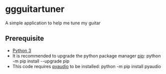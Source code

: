 # ggguitartuner
A simple application to help me tune my guitar

## Prerequisite
* [Python 3](https://www.python.org/)
* It is recommended to upgrade the python package manager [pip](https://en.wikipedia.org/wiki/Pip_(package_manager)): python -m pip install --upgrade pip
* This code requires [pyaudio](https://people.csail.mit.edu/hubert/pyaudio/) to be installed: python -m pip install pyaudio
